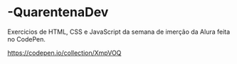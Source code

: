 # -QuarentenaDev

Exercicios de HTML, CSS e JavaScript da semana de imerção da Alura feita no CodePen.

https://codepen.io/collection/XmpVOQ
